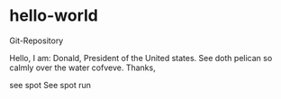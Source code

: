 # hello-world
Git-Repository

Hello, I am: 
 Donald, President of the United states. See doth pelican so calmly over the water cofveve.
 Thanks,
 
see spot 
See spot run 

